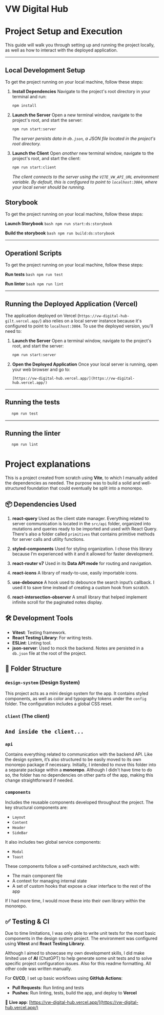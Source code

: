 # VW Digital Hub

# Project Setup and Execution

This guide will walk you through setting up and running the project locally, as well as how to interact with the deployed application.

---

## Local Development Setup

To get the project running on your local machine, follow these steps:

1.  **Install Dependencies**
    Navigate to the project's root directory in your terminal and run:

    ```bash
    npm install
    ```

2.  **Launch the Server**
    Open a new terminal window, navigate to the project's root, and start the server:

    ```bash
    npm run start:server
    ```

    _The server persists data in `db.json`, a JSON file located in the project's root directory._

3.  **Launch the Client**
    Open _another_ new terminal window, navigate to the project's root, and start the client:
    ```bash
    npm run start:client
    ```
    _The client connects to the server using the `VITE_VW_API_URL` environment variable. By default, this is configured to point to `localhost:3004`, where your local server should be running._

## Storybook

To get the project running on your local machine, follow these steps:

**Launch Storybook**
`bash
    npm run start:ds:storybook
    `

**Build the storybook**
`bash
    npm run build:ds:storybook
    `

---

## Operationl Scripts

To get the project running on your local machine, follow these steps:

**Run tests**
`bash
    npm run test
    `

**Run linter**
`bash
    npm run lint
    `

---

## Running the Deployed Application (Vercel)

The application deployed on Vercel (`https://vw-digital-hub-gilt.vercel.app/`) also relies on a local server instance because it's configured to point to `localhost:3004`. To use the deployed version, you'll need to:

1.  **Launch the Server**
    Open a terminal window, navigate to the project's root, and start the server:

    ```bash
    npm run start:server
    ```

2.  **Open the Deployed Application**
    Once your local server is running, open your web browser and go to:
    ```
    [https://vw-digital-hub.vercel.app/](https://vw-digital-hub.vercel.app/)
    ```

---

## Running the tests

```bash
   npm run test
```

---

## Running the linter

```bash
   npm run lint
```

# Project explanations

This is a project created from scratch using **Vite**, to which I manually added the dependencies as needed. The purpose was to build a solid and well-structured foundation that could eventually be split into a monorepo.

## 📦 Dependencies Used

1. **react-query**
   Used as the client state manager. Everything related to server communication is located in the `src/api` folder, organized into mutations and queries ready to be imported and used with React Query. There's also a folder called `primitives` that contains primitive methods for server calls and utility functions.

2. **styled-components**
   Used for styling organization. I chose this library because I’m experienced with it and it allowed for faster development.

3. **react-router v7**
   Used in its **Data API mode** for routing and navigation.

4. **react-icons**
   A library of ready-to-use, easily importable icons.

5. **use-debounce**
   A hook used to debounce the search input’s callback. I used it to save time instead of creating a custom hook from scratch.

6. **react-intersection-observer**
   A small library that helped implement infinite scroll for the paginated notes display.

## 🛠 Development Tools

- **Vitest**: Testing framework.
- **React Testing Library**: For writing tests.
- **ESLint**: Linting tool.
- **json-server**: Used to mock the backend. Notes are persisted in a `db.json` file at the root of the project.

## 📁 Folder Structure

### `design-system` (Design System)

This project acts as a mini design system for the app. It contains styled components, as well as color and typography tokens under the `config` folder. The configuration includes a global CSS reset.

### `client` (The client)

## `And inside the client...`

### `api`

Contains everything related to communication with the backend API. Like the design system, it’s also structured to be easily moved to its own monorepo package if necessary. Initially, I intended to move this folder into a separate package within a **monorepo**. Although I didn't have time to do so, the folder has no dependencies on other parts of the app, making this change straightforward if needed.

### `components`

Includes the reusable components developed throughout the project. The key structural components are:

- `Layout`
- `Content`
- `Header`
- `SideBar`

It also includes two global service components:

- `Modal`
- `Toast`

These components follow a self-contained architecture, each with:

- The main component file
- A context for managing internal state
- A set of custom hooks that expose a clear interface to the rest of the app

If I had more time, I would move these into their own library within the monorepo.

## ✅ Testing & CI

Due to time limitations, I was only able to write unit tests for the most basic components in the design system project. The environment was configured using **Vitest** and **React Testing Library**.

Although I aimed to showcase my own development skills, I did make limited use of **AI** (ChatGPT) to help generate some unit tests and to solve specific project configuration issues. Also for this readme formatting. All other code was written manually.

For **CI/CD**, I set up basic workflows using **GitHub Actions**:

- **Pull Requests**: Run linting and tests
- **Pushes**: Run linting, tests, build the app, and deploy to **Vercel**

🚀 **Live app**: [https://vw-digital-hub.vercel.app/](https://vw-digital-hub.vercel.app/)

```

```
